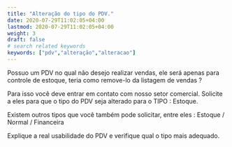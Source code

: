 ```yaml
---
title: "Alteração do tipo do PDV."
date: 2020-07-29T11:02:05+04:00
lastmod: 2020-07-29T11:02:05+04:00
weight: 3
draft: false
# search related keywords
keywords: ["pdv","alteração","alteracao"]
---
```


Possuo um PDV no qual não desejo realizar vendas, ele será apenas para controle de estoque, teria como remove-lo da listagem de vendas ?

Para isso você deve entrar em contato com nosso setor comercial. Solicite a eles para que o tipo do PDV seja alterado para o TIPO : Estoque.

Existem outros tipos que você também pode solicitar, entre eles : Estoque / Normal / Financeira

Explique a real usabilidade do PDV e verifique qual o tipo mais adequado.
